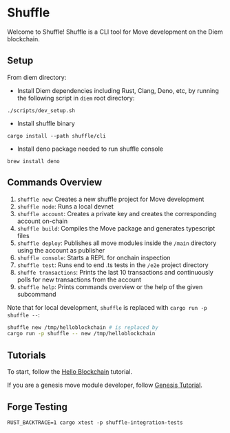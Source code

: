 # Shuffle
Welcome to Shuffle! Shuffle is a CLI tool for Move development on the Diem blockchain.

## Setup
From diem directory:

- Install Diem dependencies including Rust, Clang, Deno, etc, by running the following script in `diem` root directory:
```
./scripts/dev_setup.sh
```
- Install shuffle binary
```
cargo install --path shuffle/cli
```
- Install deno package needed to run shuffle console
```
brew install deno
```

## Commands Overview
1. `shuffle new`: Creates a new shuffle project for Move development
2. `shuffle node`: Runs a local devnet
3. `shuffle account`: Creates a private key and creates the corresponding account on-chain
4. `shuffle build`: Compiles the Move package and generates typescript files
5. `shuffle deploy`: Publishes all move modules inside the `/main` directory using the account as publisher
6. `shuffle console`: Starts a REPL for onchain inspection
7. `shuffle test`: Runs end to end .ts tests in the `/e2e` project directory
8. `shuffe transactions`: Prints the last 10 transactions and continuously polls for new transactions from the account
9. `shuffle help`: Prints commands overview or the help of the given subcommand

Note that for local development, `shuffle` is replaced with `cargo run -p shuffle --`:

```bash
shuffle new /tmp/helloblockchain # is replaced by
cargo run -p shuffle -- new /tmp/helloblockchain
```

## Tutorials

To start, follow the [Hello Blockchain](https://github.com/diem/diem/tree/main/shuffle/cli/tutorials/HelloBlockchain.md) tutorial.

If you are a genesis move module developer, follow [Genesis Tutorial](https://github.com/diem/diem/tree/main/shuffle/cli/tutorials/Genesis.md).

## Forge Testing

```
RUST_BACKTRACE=1 cargo xtest -p shuffle-integration-tests
```
